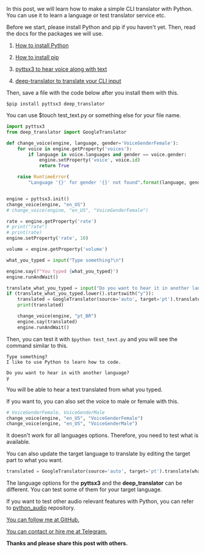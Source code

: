 [You can follow me at GitHub.]: https://github.com/steadylearner

[You can contact or hire me at Telegram.]: https://t.me/steadylearner

[python_audio]: https://github.com/steadylearner/python_audio

In this post, we will learn how to make a simple CLI translator with Python. You can use it to learn a language or test translator service etc.

Before we start, please install Python and pip if you haven't yet. Then, read the docs for the packages we will use.

1. [How to install Python](https://realpython.com/installing-python/)

2. [How to install pip](https://linuxize.com/post/how-to-install-pip-on-ubuntu-18.04/)

3. [pyttsx3 to hear voice along with text](https://github.com/nateshmbhat/pyttsx3)

4. [deep-translator to translate your CLI input](https://github.com/nidhaloff/deep-translator)

Then, save a file with the code below after you install them with this.

```console
$pip install pyttsx3 deep_translator
```

You can use $touch test_text.py or something else for your file name.

```py
import pyttsx3
from deep_translator import GoogleTranslator

def change_voice(engine, language, gender='VoiceGenderFemale'):
    for voice in engine.getProperty('voices'):
        if language in voice.languages and gender == voice.gender:
            engine.setProperty('voice', voice.id)
            return True

    raise RuntimeError(
        "Language '{}' for gender '{}' not found".format(language, gender))


engine = pyttsx3.init()
change_voice(engine, "en_US")
# change_voice(engine, "en_US", "VoiceGenderFemale")

rate = engine.getProperty('rate')
# print("rate")
# print(rate)
engine.setProperty('rate', 10)

volume = engine.getProperty('volume')

what_you_typed = input("Type something?\n")

engine.say(f"You typed {what_you_typed}")
engine.runAndWait()

translate_what_you_typed = input("Do you want to hear it in another language?\n")
if (translate_what_you_typed.lower().startswith("y")):
    translated = GoogleTranslator(source='auto', target='pt').translate(what_you_typed)
    print(translated)

    change_voice(engine, "pt_BR")
    engine.say(translated)
    engine.runAndWait()
```

Then, you can test it with `$python test_text.py` and you will see the command similar to this.

```console
Type something?
I like to use Python to learn how to code.

Do you want to hear in with another language?
y
```

You will be able to hear a text translated from what you typed.

If you want to, you can also set the voice to male or female with this.

```py
# VoiceGenderFemale, VoiceGenderMale
change_voice(engine, "en_US", "VoiceGenderFemale")
change_voice(engine, "en_US", "VoiceGenderMale")
```

It doesn't work for all languages options. Therefore, you need to test what is available.

You can also update the target language to translate by editing the target part to what you want.

```py
translated = GoogleTranslator(source='auto', target='pt').translate(what_you_typed)
```

The language options for the **pyttsx3** and the **deep_translator** can be different. You can test some of them for your target language.

If you want to test other audio relevant features with Python, you can refer to [python_audio] repository.

[You can follow me at GitHub.]

[You can contact or hire me at Telegram.]

**Thanks and please share this post with others.**